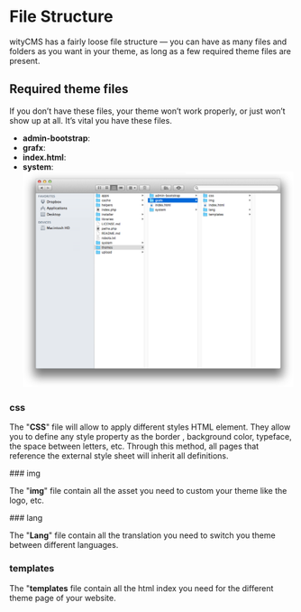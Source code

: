 # File Structure

wityCMS has a fairly loose file structure — you can have as many files and folders as you want in your theme, as long as a few required theme files are present.

## Required theme files
If you don’t have these files, your theme won’t work properly, or just won’t show up at all. It’s vital you have these files.

* **admin-bootstrap**:
* **grafx**:
* **index.html**:
* **system**:
![](02-witycms-folders-theme.png)
### css

The "**CSS**" file will allow to apply different styles HTML element.
They allow you to define any style property as the border , background color, typeface, the space between letters, etc.
Through this method, all pages that reference the external style sheet will inherit all definitions.

### img 

The "**img**" file contain all the asset  you need to custom your theme like the logo, etc. 

### lang 

The "**Lang**" file contain all the translation you need to switch you theme between different languages. 

### templates

The "**templates** file contain all the html index you need for the different theme page of your website.
